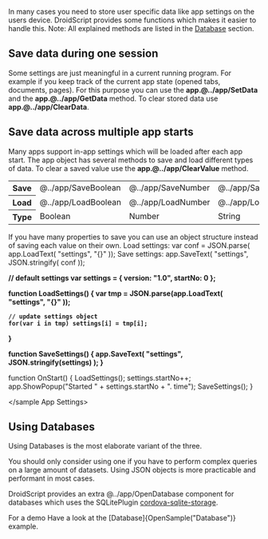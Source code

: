 In many cases you need to store user specific data like app settings on the users device.
DroidScript provides some functions which makes it easier to handle this.
<grey>Note: All explained methods are listed in the [Database](../app_Database.htm) section.</grey>

## Save data during one session
Some settings are just meaningful in a current running program.
For example if you keep track of the current app state (opened tabs, documents, pages).
For this purpose you can use the **app.@../app/SetData** and the **app.@../app/GetData** method.
To clear stored data use **app.@../app/ClearData**.

## Save data across multiple app starts
Many apps support in-app settings which will be loaded after each app start. The app object has several methods to save and load different types of data.
To clear a saved value use the **app.@../app/ClearValue** method.
<table>
	<tr>
		<th width="10%">Save</th>
		<td width="15%">@../app/SaveBoolean</td>
		<td width="15%">@../app/SaveNumber</td>
		<td width="15%">@../app/SaveText</td>
	</tr>
	<tr>
		<th>Load</th>
		<td>@../app/LoadBoolean</td>
		<td>@../app/LoadNumber</td>
		<td>@../app/LoadText</td>
	</tr>
	<tr>
		<th>Type</th>
		<td>Boolean</td>
		<td>Number</td>
		<td>String</td>
	</tr>
</table>

If you have many properties to save you can use an object structure instead of saving each value on their own.
Load settings: <js>var conf = JSON.parse( app.LoadText( "settings", "{}" ));</js>
Save settings: <js>app.SaveText( "settings", JSON.stringify( conf ));</js>

<sample App Settings>

<b>// default settings
var settings = { version: "1.0", startNo: 0 };

function LoadSettings()
{
	var tmp = JSON.parse(app.LoadText( "settings", "{}" ));

	// update settings object
	for(var i in tmp) settings[i] = tmp[i];
}

function SaveSettings()
{
	app.SaveText( "settings", JSON.stringify(settings) );
}</b>

function OnStart()
{
	LoadSettings();
	settings.startNo++;
	app.ShowPopup("Started " + settings.startNo + ". time");
	SaveSettings();
}

</sample App Settings>

## Using Databases
Using Databases is the most elaborate variant of the three.

<red>You should only consider using one if you have to perform complex queries on a large amount of datasets.</red>
Using JSON objects is more practicable and performant in most cases.

DroidScript provides an extra @../app/OpenDatabase component for databases which uses the SQLitePlugin [cordova-sqlite-storage](https://github.com/xpbrew/cordova-sqlite-storage).

For a demo Have a look at the [Database]{OpenSample("Database")} example.
